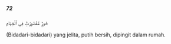 ##### 72

<span class="ayah">حُورٌۭ مَّقْصُورَٰتٌۭ فِى ٱلْخِيَامِ</span>

<span class="ayah_translation">(Bidadari-bidadari) yang jelita, putih bersih, dipingit dalam rumah.</span>
